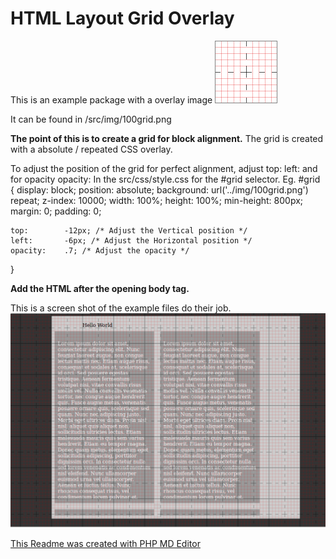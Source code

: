 HTML Layout Grid Overlay
==================

This is an example package with a overlay image 
![overlay](https://github.com/topdown/Grid-Layout-Overlay/blob/master/src/img/100grid.png?raw=true "Overlay")

It can be found in /src/img/100grid.png

**The point of this is to create a grid for block alignment.**
The grid is created with a absolute / repeated CSS overlay.

To adjust the position of the grid for perfect alignment, adjust
top:
left:
and for opacity
opacity:
In the src/css/style.css for the #grid selector.
Eg.
	#grid {
	display:    block;
	position:   absolute;
	background: url('../img/100grid.png') repeat;
	z-index:    10000;
	width:      100%;
	height:     100%;
	min-height: 800px;
	margin:     0;
	padding:    0;

	top:        -12px; /* Adjust the Vertical position */
	left:       -6px; /* Adjust the Horizontal position */
	opacity:    .7; /* Adjust the opacity */
}

**Add the HTML after the opening body tag.**
	<div id="grid"></div>


This is a screen shot of the example files do their job.
![Example](https://github.com/topdown/Grid-Layout-Overlay/blob/master/grid-screenshot.png?raw=true "Example")

[This Readme was created with PHP MD Editor](https://github.com/topdown/PHP-MD-Editor "PHP-MD-Editor")

